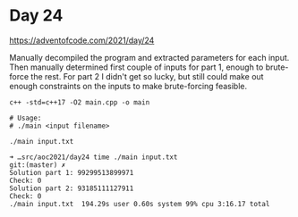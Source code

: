 # Day 24

https://adventofcode.com/2021/day/24

Manually decompiled the program and extracted parameters for each input. Then
manually determined first couple of inputs for part 1, enough to brute-force the
rest. For part 2 I didn't get so lucky, but still could make out enough
constraints on the inputs to make brute-forcing feasible.

```
c++ -std=c++17 -O2 main.cpp -o main

# Usage:
# ./main <input filename>

./main input.txt
```

```
➜ …src/aoc2021/day24 time ./main input.txt                                                                                                                                                  git:(master) ✗
Solution part 1: 99299513899971
Check: 0
Solution part 2: 93185111127911
Check: 0
./main input.txt  194.29s user 0.60s system 99% cpu 3:16.17 total
```
